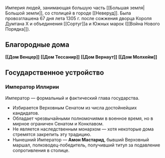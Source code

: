Империя людей, занимающая б*о*льшую часть [[Большая земля|Большой земли]], со столицей в городе [[Неверуд]]. Была провозглашена 67 дня лета 1305 г. после сожжения дворца Короля Думтана X и объединения [[Сортуг]]а и Южных марок ([[Война Нового Порядка]]). 

## Благородные дома 

**[[Дом Венцер]]** 
**[[Дом Тессанир]]**
**[[Дом Вернаут]]**
**[[Дом Молхейм]]**

## Государственное устройство

### Император Иллирии

Император — формальный и фактический глава государства.

- Избирается Верховным Сенатом из числа достойнейших кандидатов.
- Обладает чрезвычайными полномочиями в военное время, но в мирное ограничен Сенатом и Конклавом. 
- Не является наследственным монархом — хотя некоторые дома стремятся закрепить эту традицию.
- Нынешний Император — **Амон Мастарид**, бывший Верховный маршал, полководец-победитель, получивший титул за подавление сопротивления в столице.
